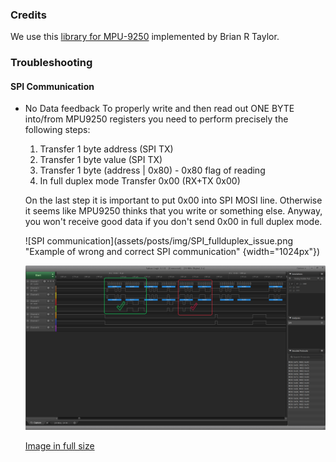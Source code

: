 ### Credits ###
We use this [library for MPU-9250](https://github.com/bolderflight/MPU9250) implemented by Brian R Taylor.

### Troubleshooting ###

#### SPI Communication ####
* No Data feedback
To properly write and then read out ONE BYTE into/from MPU9250 registers you need to perform precisely the following steps:
  1. Transfer 1 byte address (SPI TX)
  2. Transfer 1 byte value   (SPI TX)
  3. Transfer 1 byte (address | 0x80) - 0x80 flag of reading
  4. In full duplex mode Transfer 0x00 (RX+TX 0x00)

  On the last step it is important to put 0x00 into SPI MOSI line. Otherwise it seems like MPU9250 thinks that you write or something else. Anyway, you won't receive good data if you don't send 0x00 in full duplex mode.

  ![SPI communication](assets/posts/img/SPI_fullduplex_issue.png "Example of wrong and correct SPI communication" {width="1024px"})
  
  <img src="assets/posts/img/SPI_fullduplex_issue.png" alt="SPI communication" title="Example of wrong and correct SPI communication" width="1024">
  
  [Image in full size](assets/posts/img/SPI_fullduplex_issue.png)